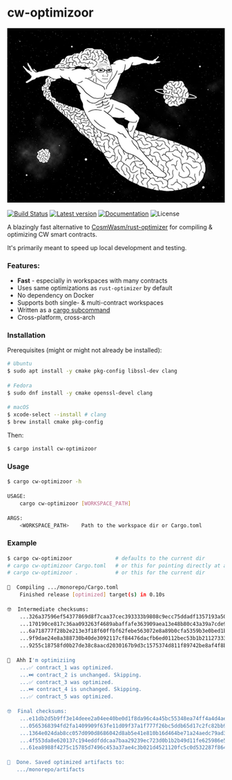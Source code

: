 # cw-optimizoor

![alt text](.img/wojak.png)

[![Build Status](https://github.com/mandrean/cw-optimizoor/workflows/CI/badge.svg?branch=master)](https://github.com/mandrean/cw-optimizoor/actions/workflows/workflow.yaml)
[![Latest version](https://img.shields.io/crates/v/cw-optimizoor.svg)](https://crates.io/crates/cw-optimizoor)
[![Documentation](https://docs.rs/cw-optimizoor/badge.svg)](https://docs.rs/cw-optimizoor)
![License](https://img.shields.io/crates/l/cw-optimizoor.svg)

A blazingly fast alternative to [CosmWasm/rust-optimizer] for compiling & optimizing CW smart contracts.

It's primarily meant to speed up local development and testing.

### Features:

- **Fast** - especially in workspaces with many contracts
- Uses same optimizations as `rust-optimizer` by default
- No dependency on Docker
- Supports both single- & multi-contract workspaces
- Written as a [cargo subcommand]
- Cross-platform, cross-arch

### Installation

Prerequisites (might or might not already be installed):
```sh
# Ubuntu
$ sudo apt install -y cmake pkg-config libssl-dev clang

# Fedora
$ sudo dnf install -y cmake openssl-devel clang

# macOS
$ xcode-select --install # clang
$ brew install cmake pkg-config
```

Then:
```sh
$ cargo install cw-optimizoor
```

### Usage

```sh
$ cargo cw-optimizoor -h

USAGE:
    cargo cw-optimizoor [WORKSPACE_PATH]

ARGS:
    <WORKSPACE_PATH>    Path to the workspace dir or Cargo.toml
```

### Example
```sh
$ cargo cw-optimizoor              # defaults to the current dir
# cargo cw-optimizoor Cargo.toml   # or this for pointing directly at a Cargo manifest
# cargo cw-optimizoor .            # or this for the current dir

🧐️  Compiling .../monorepo/Cargo.toml
    Finished release [optimized] target(s) in 0.10s
    
🤓  Intermediate checksums:
    ...326a37596ef54377869d8f7caa37cec393333b9808c9ecc75ddadf1357193a50  contract_1.wasm
    ...170190ce817c36aa093263f4689abaffafe363909aea13e48b80c43a39a7cde9  contract_2.wasm
    ...6a718777f28b2e213e3f18f60ffbf62febe563072e8a89b0cfa5359b3e0bed1b  contract_3.wasm
    ...9f9dae24e8a388730b40de3092117cf84476dacfb6ed0112bec53b1b21127333  contract_4.wasm
    ...9255c18758fd0b27de38c8aacd2030167b9d3c1575374d811f89742be8af4f8b  contract_5.wasm
    
🥸  Ahh I'm optimiziing
    ...✅ contract_1 was optimized.
    ...⏭️ contract_2 is unchanged. Skipping.
    ...✅ contract_3 was optimized.
    ...⏭️ contract_4 is unchanged. Skipping.
    ...✅ contract_5 was optimized.
    
🤓  Final checksums:
    ...e11db2d5b9ff3e14deee2a04ee40be0d1f8da96c4a45bc55348ea74ff4a4d4ae  contract_1-aarch64.wasm
    ...0565368394fd2fa1409909f63fe11d09f37a1f777f26bc5ddb65d17c2fc82bb9  contract_2-aarch64.wasm
    ...1364e024dab8cc057d090d8686042d8ab5e41e810b16d464be71a24aedc79ad3  contract_3-aarch64.wasm
    ...4f553da8e620137c194eddfddcaa7baa29239ec723d0b1b2b49d11fe625986e5  contract_4-aarch64.wasm
    ...61ea8988f4275c15785d7496c453a37ae4c3b021d4521120fc5c0d532287f864  contract_5-aarch64.wasm
    
🫡  Done. Saved optimized artifacts to:
   .../monorepo/artifacts
```

[CosmWasm/rust-optimizer]: https://github.com/CosmWasm/rust-optimizer
[CosmWasm]: https://cosmwasm.com
[cargo subcommand]: https://doc.rust-lang.org/cargo/reference/external-tools.html#custom-subcommands
